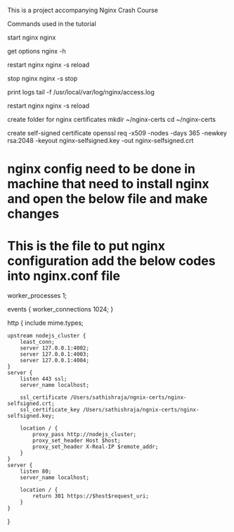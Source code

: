 This is a project accompanying Nginx Crash Course

Commands used in the tutorial

start nginx
nginx

get options
nginx -h

restart nginx
nginx -s reload

stop nginx
nginx -s stop

print logs
tail -f /usr/local/var/log/nginx/access.log

restart nginx
nginx -s reload

create folder for nginx certificates
mkdir ~/nginx-certs
cd ~/nginx-certs

create self-signed certificate
openssl req -x509 -nodes -days 365 -newkey rsa:2048 -keyout nginx-selfsigned.key -out nginx-selfsigned.crt

# nginx config need to be done in machine that need to install nginx and open the below file and make changes

# This is the file to put nginx configuration add the below codes into nginx.conf file

worker_processes 1;

events {
worker_connections 1024;
}

http {
include mime.types;

    upstream nodejs_cluster {
        least_conn;
        server 127.0.0.1:4002;
        server 127.0.0.1:4003;
        server 127.0.0.1:4004;
    }
    server {
        listen 443 ssl;
        server_name localhost;

        ssl_certificate /Users/sathishraja/ngnix-certs/nginx-selfsigned.crt;
        ssl_certificate_key /Users/sathishraja/ngnix-certs/nginx-selfsigned.key;

        location / {
            proxy_pass http://nodejs_cluster;
            proxy_set_header Host $host;
            proxy_set_header X-Real-IP $remote_addr;
        }
    }
    server {
        listen 80;
        server_name localhost;

        location / {
            return 301 https://$host$request_uri;
        }
    }

}
